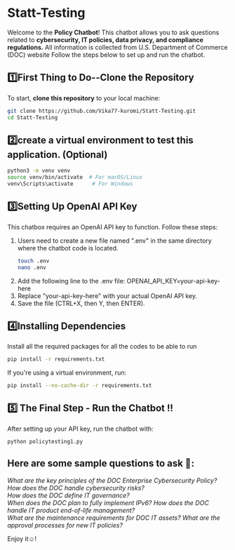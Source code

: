 # Statt-Testing
Welcome to the **Policy Chatbot**! This chatbot allows you to ask questions related to **cybersecurity, IT policies, data privacy, and compliance regulations.** All information is collected from U.S. Department of Commerce (DOC) website
Follow the steps below to set up and run the chatbot.

## 1️⃣First Thing to Do--Clone the Repository
To start, **clone this repository** to your local machine:
```bash
git clone https://github.com/Vika77-kuromi/Statt-Testing.git
cd Statt-Testing
```

## 2️⃣create a virtual environment to test this application. (Optional)
```bash
python3 -m venv venv
source venv/bin/activate  # For macOS/Linux
venv\Scripts\activate      # For Windows
```

## 3️⃣Setting Up OpenAI API Key
This chatbox requires an OpenAI API key to function. Follow these steps:

1. Users need to create a new file named ".env" in the same directory where the chatbot code is located.
   ```bash
   touch .env
   nano .env
   ```
2. Add the following line to the .env file:
   OPENAI_API_KEY=your-api-key-here
3. Replace "your-api-key-here" with your actual OpenAI API key.
4. Save the file (CTRL+X, then Y, then ENTER).

## 4️⃣Installing Dependencies
Install all the required packages for all the codes to be able to run
```bash
pip install -r requirements.txt
```
If you're using a virtual environment, run:
```bash
pip install --no-cache-dir -r requirements.txt
```

## 5️⃣ The Final Step - Run the Chatbot !!
After setting up your API key, run the chatbot with:
   ```bash
   python policytesting1.py
   ```

## Here are some sample questions to ask 👀:
*What are the key principles of the DOC Enterprise Cybersecurity Policy?*  
*How does the DOC handle cybersecurity risks?*  
*How does the DOC define IT governance?*  
*When does the DOC plan to fully implement IPv6?* 
*How does the DOC handle IT product end-of-life management?*  
*What are the maintenance requirements for DOC IT assets?* 
*What are the approval processes for new IT policies?*

Enjoy it☺️!


